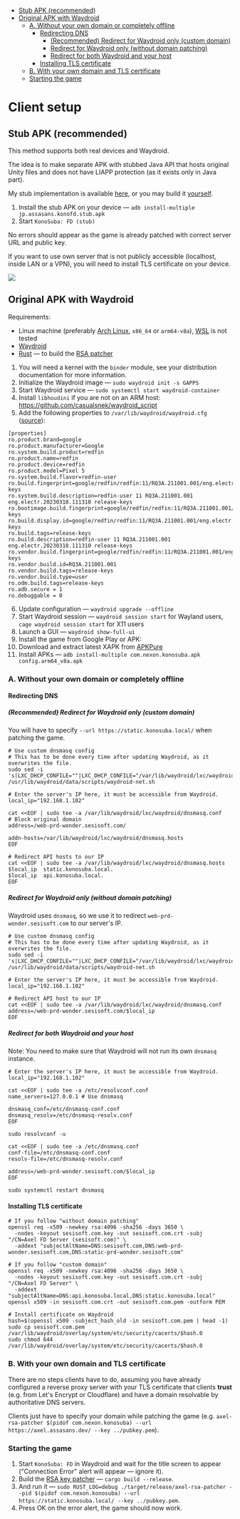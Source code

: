 <!-- TOC -->

- [Stub APK (recommended)](#stub-apk-recommended)
- [Original APK with Waydroid](#original-apk-with-waydroid)
  - [A. Without your own domain or completely offline](#a-without-your-own-domain-or-completely-offline)
    - [Redirecting DNS](#redirecting-dns)
      - [(Recommended) Redirect for Waydroid only (custom domain)](#recommended-redirect-for-waydroid-only-custom-domain)
      - [Redirect for Waydroid only (without domain patching)](#redirect-for-waydroid-only-without-domain-patching)
      - [Redirect for both Waydroid and your host](#redirect-for-both-waydroid-and-your-host)
    - [Installing TLS certificate](#installing-tls-certificate)
  - [B. With your own domain and TLS certificate](#b-with-your-own-domain-and-tls-certificate)
  - [Starting the game](#starting-the-game)

<!-- /TOC -->

# Client setup

## Stub APK (recommended)

This method supports both real devices and Waydroid.

The idea is to make separate APK with stubbed Java API that hosts original Unity files and does not have LIAPP protection (as it exists only in Java part).

My stub implementation is available [here](https://github.com/Assasans/konofd-client-stub/releases), or you may build it [yourself](https://github.com/Assasans/konofd-client-stub).

1. Install the stub APK on your device — `adb install-multiple jp.assasans.konofd.stub.apk`
2. Start `KonoSuba: FD (stub)`

No errors should appear as the game is already patched with correct server URL and public key.

If you want to use own server that is not publicly accessible (localhost, inside LAN or a VPN), you will need to install TLS certificate on your device.

![](https://files.catbox.moe/mq72oz.webp)

## Original APK with Waydroid

Requirements:

- Linux machine (preferably [Arch Linux](https://archlinux.org/), `x86_64` or
  `arm64-v8a`), [WSL](https://learn.microsoft.com/en-us/windows/wsl/install) is not tested
- [Waydroid](https://waydro.id)
- [Rust](https://rust-lang.org) — to build the [RSA patcher](rsa-patcher)

1. You will need a kernel with the `binder` module, see your distribution documentation for more information.
2. Initialize the Waydroid image — `sudo waydroid init -s GAPPS`
3. Start Waydroid service — `sudo systemctl start waydroid-container`
4. Install `libhoudini` if you are not on an ARM host: https://github.com/casualsnek/waydroid_script
5. Add the following properties to `/var/lib/waydroid/waydroid.cfg` ([source](https://github.com/waydroid/waydroid/issues/1060)):

```
[properties]
ro.product.brand=google
ro.product.manufacturer=Google
ro.system.build.product=redfin
ro.product.name=redfin
ro.product.device=redfin
ro.product.model=Pixel 5
ro.system.build.flavor=redfin-user
ro.build.fingerprint=google/redfin/redfin:11/RQ3A.211001.001/eng.electr.20230318.111310:user/release-keys
ro.system.build.description=redfin-user 11 RQ3A.211001.001 eng.electr.20230318.111310 release-keys
ro.bootimage.build.fingerprint=google/redfin/redfin:11/RQ3A.211001.001/eng.electr.20230318.111310:user/release-keys
ro.build.display.id=google/redfin/redfin:11/RQ3A.211001.001/eng.electr.20230318.111310:user/release-keys
ro.build.tags=release-keys
ro.build.description=redfin-user 11 RQ3A.211001.001 eng.electr.20230318.111310 release-keys
ro.vendor.build.fingerprint=google/redfin/redfin:11/RQ3A.211001.001/eng.electr.20230318.111310:user/release-keys
ro.vendor.build.id=RQ3A.211001.001
ro.vendor.build.tags=release-keys
ro.vendor.build.type=user
ro.odm.build.tags=release-keys
ro.adb.secure = 1
ro.debuggable = 0
```

6. Update configuration — `waydroid upgrade --offline`
7. Start Waydroid session — `waydroid session start` for Wayland users, `cage waydroid session start` for X11 users
8. Launch a GUI — `waydroid show-full-ui`
9. Install the game from Google Play or APK:
1. Download and extract latest XAPK from [APKPure](https://apkpure.com/konosuba-fantastic-days/com.nexon.konosuba/download)
2. Install APKs — `adb install-multiple com.nexon.konosuba.apk config.arm64_v8a.apk`

### A. Without your own domain or completely offline

#### Redirecting DNS

##### (Recommended) Redirect for Waydroid only (custom domain)

You will have to specify `--url https://static.konosuba.local/` when patching the game.

```shell
# Use custom dnsmasq config
# This has to be done every time after updating Waydroid, as it overwrites the file.
sudo sed -i 's|LXC_DHCP_CONFILE=""|LXC_DHCP_CONFILE="/var/lib/waydroid/lxc/waydroid/dnsmasq.conf"|' /usr/lib/waydroid/data/scripts/waydroid-net.sh

# Enter the server's IP here, it must be accessible from Waydroid.
local_ip="192.168.1.102"

cat <<EOF | sudo tee -a /var/lib/waydroid/lxc/waydroid/dnsmasq.conf
# Block original domain
address=/web-prd-wonder.sesisoft.com/

addn-hosts=/var/lib/waydroid/lxc/waydroid/dnsmasq.hosts
EOF

# Redirect API hosts to our IP
cat <<EOF | sudo tee -a /var/lib/waydroid/lxc/waydroid/dnsmasq.hosts
$local_ip  static.konosuba.local.
$local_ip  api.konosuba.local.
EOF
```

##### Redirect for Waydroid only (without domain patching)

Waydroid uses `dnsmasq`, so we use it to redirect `web-prd-wonder.sesisoft.com` to our server's IP.

```shell
# Use custom dnsmasq config
# This has to be done every time after updating Waydroid, as it overwrites the file.
sudo sed -i 's|LXC_DHCP_CONFILE=""|LXC_DHCP_CONFILE="/var/lib/waydroid/lxc/waydroid/dnsmasq.conf"|' /usr/lib/waydroid/data/scripts/waydroid-net.sh

# Enter the server's IP here, it must be accessible from Waydroid.
local_ip="192.168.1.102"

# Redirect API host to our IP
cat <<EOF | sudo tee -a /var/lib/waydroid/lxc/waydroid/dnsmasq.conf
address=/web-prd-wonder.sesisoft.com/$local_ip
EOF
```

##### Redirect for both Waydroid and your host

Note: You need to make sure that Waydroid will not run its own `dnsmasq` instance.

```shell
# Enter the server's IP here, it must be accessible from Waydroid.
local_ip="192.168.1.102"

cat <<EOF | sudo tee -a /etc/resolvconf.conf
name_servers=127.0.0.1 # Use dnsmasq

dnsmasq_conf=/etc/dnsmasq-conf.conf
dnsmasq_resolv=/etc/dnsmasq-resolv.conf
EOF

sudo resolvconf -u

cat <<EOF | sudo tee -a /etc/dnsmasq.conf
conf-file=/etc/dnsmasq-conf.conf
resolv-file=/etc/dnsmasq-resolv.conf

address=/web-prd-wonder.sesisoft.com/$local_ip
EOF

sudo systemctl restart dnsmasq
```

#### Installing TLS certificate

```shell
# If you follow "without domain patching"
openssl req -x509 -newkey rsa:4096 -sha256 -days 3650 \
  -nodes -keyout sesisoft.com.key -out sesisoft.com.crt -subj "/CN=Axel FD Server (sesisoft.com)" \
  -addext "subjectAltName=DNS:sesisoft.com,DNS:web-prd-wonder.sesisoft.com,DNS:static-prd-wonder.sesisoft.com"

# If you follow "custom domain"
openssl req -x509 -newkey rsa:4096 -sha256 -days 3650 \
  -nodes -keyout sesisoft.com.key -out sesisoft.com.crt -subj "/CN=Axel FD Server" \
  -addext "subjectAltName=DNS:api.konosuba.local,DNS:static.konosuba.local"
openssl x509 -in sesisoft.com.crt -out sesisoft.com.pem -outform PEM

# Install certificate on Waydroid
hash=$(openssl x509 -subject_hash_old -in sesisoft.com.pem | head -1)
sudo cp sesisoft.com.pem /var/lib/waydroid/overlay/system/etc/security/cacerts/$hash.0
sudo chmod 644 /var/lib/waydroid/overlay/system/etc/security/cacerts/$hash.0
```

### B. With your own domain and TLS certificate

There are no steps clients have to do, assuming you have already configured a reverse proxy server with your TLS
certificate
that clients **trust** (e.g. from Let's Encrypt or Cloudflare) and have a domain resolvable by authoritative DNS
servers.

Clients just have to specify your domain while patching the game (e.g. `axel-rsa-patcher $(pidof com.nexon.konosuba) --url https://axel.assasans.dev/ --key ../pubkey.pem`).

### Starting the game

1. Start `KonoSuba: FD` in Waydroid and wait for the title screen to appear ("Connection Error" alert will appear — ignore it).
2. Build the [RSA key patcher](rsa-patcher) — `cargo build --release`.
3. And run it — `sudo RUST_LOG=debug ./target/release/axel-rsa-patcher --pid $(pidof com.nexon.konosuba) --url https://static.konosuba.local/ --key ../pubkey.pem`.
4. Press OK on the error alert, the game should now work.
